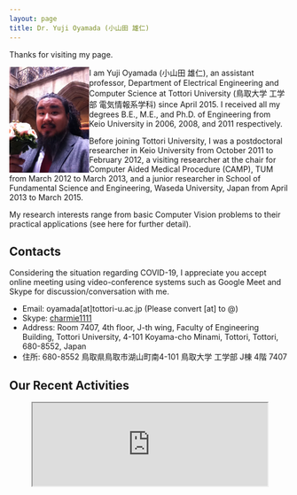 ```yaml
---
layout: page
title: Dr. Yuji Oyamada (小山田 雄仁)
---
```


Thanks for visiting my page.

<img src="./pictures/YujiOyamada.jpg" alt="Yuji Oyamada" title="Yuji Oyamada" style="zoom:30%; float: left;" /> I am Yuji Oyamada (小山田 雄仁), an assistant professor, Department of Electrical Engineering and Computer Science at Tottori University (鳥取大学 工学部 電気情報系学科) since April 2015. I received all my degrees B.E., M.E., and Ph.D. of Engineering from Keio University in 2006, 2008, and 2011 respectively. 

Before joining Tottori University, I was a postdoctoral researcher in Keio University from October 2011 to February 2012, a visiting researcher at the chair for Computer Aided Medical Procedure (CAMP), TUM from March 2012 to March 2013, and a junior researcher in School of Fundamental Science and Engineering, Waseda University, Japan from April 2013 to March 2015. 

My research interests range from basic Computer Vision problems to their practical applications (see here for further detail).

## Contacts

Considering the situation regarding COVID-19, I appreciate you accept online meeting using video-conference systems such as Google Meet and Skype for discussion/conversation with me.

- Email: oyamada[at]tottori-u.ac.jp (Please convert [at] to @)
- Skype: [charmie1111](skype:<charmie1111>?call)
- Address: Room 7407, 4th floor, J-th wing, Faculty of Engineering Building, Tottori University, 4-101 Koyama-cho Minami, Tottori, Tottori, 680-8552, Japan
- 住所: 680-8552 鳥取県鳥取市湖山町南4-101 鳥取大学 工学部 J棟 4階 7407

## Our Recent Activities

<figure class="viedeo_container">
<iframe width="100%" src="https://docs.google.com/spreadsheets/d/e/2PACX-1vQex1TN69Z2Yonevsq5u8w13NF5iiHHoOxPOTgkfnN8MMKRtZaZN4-Ltk4eEFRvlFrLzJqu3ymbpJJq/pubhtml?widget=true&amp;headers=false">
</iframe>    
</figure>



